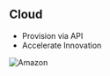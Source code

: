 ## Cloud

* Provision via API
* Accelerate Innovation


![Amazon](slides/resources/images/amazon_logo_RGB.jpg "Amazon") <!-- .element: style="max-width:60%;height:auto;" -->
